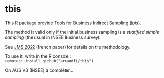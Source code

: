 # tbis


This R package provide Tools for Business Indirect Sampling (_tbis_). 

The method is valid only if the initial business sampling is a _stratified simple sampling_ (the usual in INSEE Business survey).

See [JMS 2022](http://jms-insee.fr/jms2022s30_3/) (french paper) for details on the methodology. 


To use it, write in the R console : `remotes::install_github("arnaudfi/tbis")`

On AUS V3 (INSEE) à compléter...
